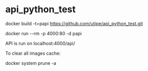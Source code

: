 # api_python_test
docker build -t=papi https://github.com/utipe/api_python_test.git


docker run --rm -p 4000:80 -d papi

API is run on localhost:4000/api/


To clear all images cache:


docker system prune -a
